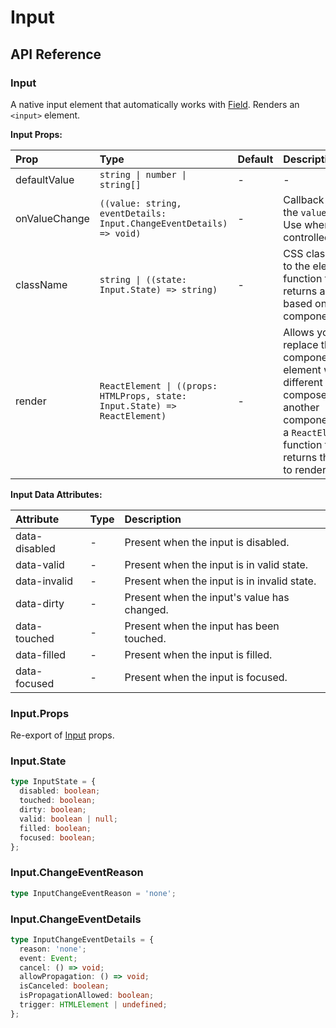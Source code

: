 # Input

[//]: types.ts '<-- Autogenerated By (do not edit the following markdown directly)'

## API Reference

### Input

A native input element that automatically works with [Field](https://base-ui.com/react/components/field). Renders an `<input>` element.

**Input Props:**

| Prop           | Type                                                                             | Default | Description                                                                                                                                                                              |
| :------------- | :------------------------------------------------------------------------------- | :------ | :--------------------------------------------------------------------------------------------------------------------------------------------------------------------------------------- |
| defaultValue   | `string \| number \| string[]`                                                   | -       | -                                                                                                                                                                                        |
| onValueChange  | `((value: string, eventDetails: Input.ChangeEventDetails) => void)`              | -       | Callback fired when the `value` changes. Use when controlled.                                                                                                                            |
| className      | `string \| ((state: Input.State) => string)`                                     | -       | CSS class applied to the element, or a function that returns a class based on the component’s state.                                                                                     |
| render         | `ReactElement \| ((props: HTMLProps, state: Input.State) => ReactElement)`       | -       | Allows you to replace the component’s HTML element with a different tag, or compose it with another component.Accepts a `ReactElement` or a function that returns the element to render. |

**Input Data Attributes:**

| Attribute      | Type    | Description                                       |
| :------------- | :------ | :------------------------------------------------ |
| data-disabled  | -       | Present when the input is disabled.               |
| data-valid     | -       | Present when the input is in valid state.         |
| data-invalid   | -       | Present when the input is in invalid state.       |
| data-dirty     | -       | Present when the input's value has changed.       |
| data-touched   | -       | Present when the input has been touched.          |
| data-filled    | -       | Present when the input is filled.                 |
| data-focused   | -       | Present when the input is focused.                |

### Input.Props

Re-export of [Input](#input) props.

### Input.State

```typescript
type InputState = {
  disabled: boolean;
  touched: boolean;
  dirty: boolean;
  valid: boolean | null;
  filled: boolean;
  focused: boolean;
};
```

### Input.ChangeEventReason

```typescript
type InputChangeEventReason = 'none';
```

### Input.ChangeEventDetails

```typescript
type InputChangeEventDetails = {
  reason: 'none';
  event: Event;
  cancel: () => void;
  allowPropagation: () => void;
  isCanceled: boolean;
  isPropagationAllowed: boolean;
  trigger: HTMLElement | undefined;
};
```
